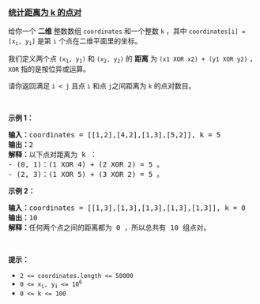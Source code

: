 ### [统计距离为 k 的点对](https://leetcode-cn.com/problems/count-pairs-of-points-with-distance-k)

<p>给你一个 <strong>二维</strong>&nbsp;整数数组&nbsp;<code>coordinates</code>&nbsp;和一个整数&nbsp;<code>k</code>&nbsp;，其中&nbsp;<code>coordinates[i] = [x<sub>i</sub>, y<sub>i</sub>]</code>&nbsp;是第 <code>i</code>&nbsp;个点在二维平面里的坐标。</p>

<p>我们定义两个点&nbsp;<code>(x<sub>1</sub>, y<sub>1</sub>)</code>&nbsp;和&nbsp;<code>(x<sub>2</sub>, y<sub>2</sub>)</code>&nbsp;的 <strong>距离</strong>&nbsp;为&nbsp;<code>(x1 XOR x2) + (y1 XOR y2)</code> ，<code>XOR</code>&nbsp;指的是按位异或运算。</p>

<p>请你返回满足<em>&nbsp;</em><code>i &lt; j</code><em>&nbsp;</em>且点<em>&nbsp;</em><code>i</code><em> </em>和点<em>&nbsp;</em><code>j</code>之间距离为<em>&nbsp;</em><code>k</code>&nbsp;的点对数目。</p>

<p>&nbsp;</p>

<p><strong class="example">示例 1：</strong></p>

<pre>
<b>输入：</b>coordinates = [[1,2],[4,2],[1,3],[5,2]], k = 5
<b>输出：</b>2
<b>解释：</b>以下点对距离为 k ：
- (0, 1)：(1 XOR 4) + (2 XOR 2) = 5 。
- (2, 3)：(1 XOR 5) + (3 XOR 2) = 5 。
</pre>

<p><strong class="example">示例 2：</strong></p>

<pre>
<b>输入：</b>coordinates = [[1,3],[1,3],[1,3],[1,3],[1,3]], k = 0
<b>输出：</b>10
<b>解释：</b>任何两个点之间的距离都为 0 ，所以总共有 10 组点对。
</pre>

<p>&nbsp;</p>

<p><strong>提示：</strong></p>

<ul>
	<li><code>2 &lt;= coordinates.length &lt;= 50000</code></li>
	<li><code>0 &lt;= x<sub>i</sub>, y<sub>i</sub> &lt;= 10<sup>6</sup></code></li>
	<li><code>0 &lt;= k &lt;= 100</code></li>
</ul>
